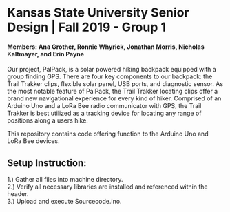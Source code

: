 # Kansas State University Senior Design | Fall 2019 - Group 1
#### Members: Ana Grother, Ronnie Whyrick, Jonathan Morris, Nicholas Kaltmayer, and Erin Payne

Our project, PalPack, is a solar powered hiking backpack equipped with a group finding GPS. There are four key components to our backpack: the Trail Trakker clips, flexible solar panel, USB ports, and diagnostic sensor. As the most notable feature of PalPack, the Trail Trakker locating clips offer a brand new navigational experience for every kind of hiker. Comprised of an Arduino Uno and a LoRa Bee radio communicator with GPS, the Trail Trakker is best utilized as a tracking device for locating any range of positions along a users hike. 

This repository contains code offering function to the Arduino Uno and LoRa Bee devices.



## Setup Instruction:
1.) Gather all files into machine directory.  
2.) Verify all necessary libraries are installed and referenced within the header.  
3.) Upload and execute Sourcecode.ino.  
